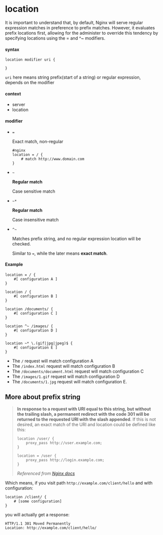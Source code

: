 # location

It is important to understand that, by default, Nginx will serve regular expression matches in preference to prefix matches. However, it evaluates prefix locations first, allowing for the administer to override this tendency by specifying locations using the = and ^~ modifiers. 

#### syntax

```nginx
location modifier uri {

}
```

`uri` here means string prefix(start of a string) or regular expression, depends on the modifier

#### context

- server
- location

#### modifier

- `=`
    
    Exact match, non-regular

    ```nginx
    #nginx
    location = / {
        # match http://www.domain.com
    }
    ```

- `~`

    **Regular match**

    Case sensitive match

- `~*`

    **Regular match**

    Case insensitive match

- `^~`

    Matches prefix string, and no regular expression location will be checked.

    Similar to `=`, while the later means **exact match**.

#### Example

```nginx
location = / {
    #[ configuration A ]
}

location / {
    #[ configuration B ]
}

location /documents/ {
    #[ configuration C ]
}

location ^~ /images/ {
    #[ configuration D ]
}

location ~* \.(gif|jpg|jpeg)$ {
    #[ configuration E ]
}
```

- The `/` request will match configuration A
- The `/index.html` request will match configuration B
- The `/documents/document.html` request will match configuration C
- The `/images/1.gif` request will match configuration D
- The `/documents/1.jpg` request will match configuration E.

## More about prefix string

> **In response to a request with URI equal to this string, but without the trailing slash, a permanent redirect with the code 301 will be returned to the requested URI with the slash appended**. If this is not desired, an exact match of the URI and location could be defined like this:
> 
> ```nginx
> location /user/ {
>     proxy_pass http://user.example.com; 
> }
>
> location = /user {
>     proxy_pass http://login.example.com; 
> }
> ```
> _Referenced from [Nginx docs](https://nginx.org/en/docs/http/ngx_http_core_module.html#location)_

Which means, if you visit path `http://example.com/client/hello` and with configuration:

```nginx
location /client/ {
    # [some configuration]
}
```

you will actually get a response:

```http
HTTP/1.1 301 Moved Permanently
Location: http://example.com/client/hello/
```